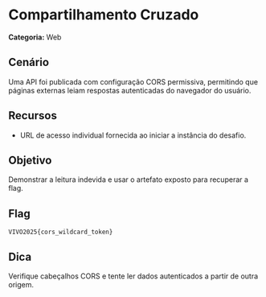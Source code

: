 # Compartilhamento Cruzado

**Categoria:** Web

## Cenário
Uma API foi publicada com configuração CORS permissiva, permitindo que páginas externas leiam respostas autenticadas do navegador do usuário.

## Recursos
- URL de acesso individual fornecida ao iniciar a instância do desafio.

## Objetivo
Demonstrar a leitura indevida e usar o artefato exposto para recuperar a flag.

## Flag
`VIVO2025{cors_wildcard_token}`

## Dica
Verifique cabeçalhos CORS e tente ler dados autenticados a partir de outra origem.
